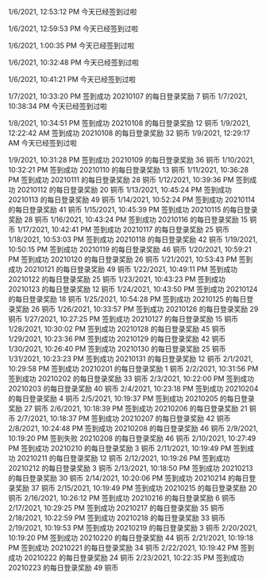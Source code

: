 1/6/2021, 12:53:12 PM
今天已经签到过啦

1/6/2021, 12:59:53 PM
今天已经签到过啦

1/6/2021, 1:00:35 PM
今天已经签到过啦

1/6/2021, 10:32:48 PM
今天已经签到过啦

1/6/2021, 10:41:21 PM
今天已经签到过啦

1/7/2021, 10:33:20 PM
签到成功
20210107 的每日登录奖励 7 铜币
1/7/2021, 10:38:34 PM
今天已经签到过啦

1/8/2021, 10:34:51 PM
签到成功
20210108 的每日登录奖励 12 铜币
1/9/2021, 12:22:42 AM
签到成功
20210108 的每日登录奖励 32 铜币
1/9/2021, 12:29:17 AM
今天已经签到过啦

1/9/2021, 10:31:28 PM
签到成功
20210109 的每日登录奖励 36 铜币
1/10/2021, 10:32:21 PM
签到成功
20210110 的每日登录奖励 13 铜币
1/11/2021, 10:36:28 PM
签到成功
20210111 的每日登录奖励 28 铜币
1/12/2021, 10:39:36 PM
签到成功
20210112 的每日登录奖励 20 铜币
1/13/2021, 10:45:24 PM
签到成功
20210113 的每日登录奖励 49 铜币
1/14/2021, 10:52:24 PM
签到成功
20210114 的每日登录奖励 41 铜币
1/15/2021, 10:45:39 PM
签到成功
20210115 的每日登录奖励 28 铜币
1/16/2021, 10:43:24 PM
签到成功
20210116 的每日登录奖励 15 铜币
1/17/2021, 10:42:41 PM
签到成功
20210117 的每日登录奖励 25 铜币
1/18/2021, 10:53:03 PM
签到成功
20210118 的每日登录奖励 42 铜币
1/19/2021, 10:50:15 PM
签到成功
20210119 的每日登录奖励 46 铜币
1/20/2021, 10:59:21 PM
签到成功
20210120 的每日登录奖励 26 铜币
1/21/2021, 10:53:43 PM
签到成功
20210121 的每日登录奖励 49 铜币
1/22/2021, 10:49:11 PM
签到成功
20210122 的每日登录奖励 25 铜币
1/23/2021, 10:43:23 PM
签到成功
20210123 的每日登录奖励 12 铜币
1/24/2021, 10:43:50 PM
签到成功
20210124 的每日登录奖励 18 铜币
1/25/2021, 10:54:28 PM
签到成功
20210125 的每日登录奖励 26 铜币
1/26/2021, 10:33:57 PM
签到成功
20210126 的每日登录奖励 29 铜币
1/27/2021, 10:27:25 PM
签到成功
20210127 的每日登录奖励 15 铜币
1/28/2021, 10:30:02 PM
签到成功
20210128 的每日登录奖励 45 铜币
1/29/2021, 10:23:36 PM
签到成功
20210129 的每日登录奖励 42 铜币
1/30/2021, 10:26:40 PM
签到成功
20210130 的每日登录奖励 25 铜币
1/31/2021, 10:23:23 PM
签到成功
20210131 的每日登录奖励 12 铜币
2/1/2021, 10:29:58 PM
签到成功
20210201 的每日登录奖励 1 铜币
2/2/2021, 10:31:56 PM
签到成功
20210202 的每日登录奖励 33 铜币
2/3/2021, 10:22:00 PM
签到成功
20210203 的每日登录奖励 40 铜币
2/4/2021, 10:23:18 PM
签到成功
20210204 的每日登录奖励 4 铜币
2/5/2021, 10:19:37 PM
签到成功
20210205 的每日登录奖励 27 铜币
2/6/2021, 10:18:39 PM
签到成功
20210206 的每日登录奖励 21 铜币
2/7/2021, 10:18:37 PM
签到成功
20210207 的每日登录奖励 42 铜币
2/8/2021, 10:24:48 PM
签到成功
20210208 的每日登录奖励 46 铜币
2/9/2021, 10:19:20 PM
签到失败
20210208 的每日登录奖励 46 铜币
2/10/2021, 10:27:49 PM
签到成功
20210210 的每日登录奖励 3 铜币
2/11/2021, 10:19:49 PM
签到成功
20210211 的每日登录奖励 12 铜币
2/12/2021, 10:19:26 PM
签到成功
20210212 的每日登录奖励 3 铜币
2/13/2021, 10:18:50 PM
签到成功
20210213 的每日登录奖励 30 铜币
2/14/2021, 10:20:06 PM
签到成功
20210214 的每日登录奖励 37 铜币
2/15/2021, 10:19:49 PM
签到成功
20210215 的每日登录奖励 20 铜币
2/16/2021, 10:26:12 PM
签到成功
20210216 的每日登录奖励 6 铜币
2/17/2021, 10:29:25 PM
签到成功
20210217 的每日登录奖励 35 铜币
2/18/2021, 10:22:59 PM
签到成功
20210218 的每日登录奖励 33 铜币
2/19/2021, 10:19:53 PM
签到成功
20210219 的每日登录奖励 3 铜币
2/20/2021, 10:19:20 PM
签到成功
20210220 的每日登录奖励 44 铜币
2/21/2021, 10:19:18 PM
签到成功
20210221 的每日登录奖励 34 铜币
2/22/2021, 10:19:42 PM
签到成功
20210222 的每日登录奖励 24 铜币
2/23/2021, 10:22:35 PM
签到成功
20210223 的每日登录奖励 49 铜币
